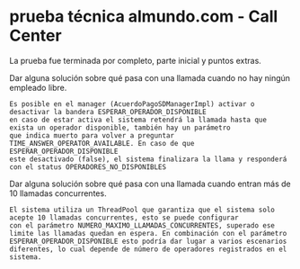 # prueba técnica almundo.com - Call Center

La prueba fue terminada por completo, parte inicial y puntos extras.

Dar alguna solución sobre qué pasa con una llamada cuando no hay
ningún empleado libre.

	Es posible en el manager (AcuerdoPagoSDManagerImpl) activar o desactivar la bandera ESPERAR_OPERADOR_DISPONIBLE
	en caso de estar activa el sistema retendrá la llamada hasta que exista un operador disponible, también hay un parámetro
	que indica muerto para volver a preguntar TIME_ANSWER_OPERATOR_AVAILABLE. En caso de que ESPERAR_OPERADOR_DISPONIBLE 
	este desactivado (false), el sistema finalizara la llama y responderá con el status OPERADORES_NO_DISPONIBLES
	
Dar alguna solución sobre qué pasa con una llamada cuando entran
más de 10 llamadas concurrentes.

	El sistema utiliza un ThreadPool que garantiza que el sistema solo acepte 10 llamadas concurrentes, esto se puede configurar
	con el parámetro NUMERO_MAXIMO_LLAMADAS_CONCURRENTES, superado ese limite las llamadas quedan en espera. En combinación con el parámetro
	ESPERAR_OPERADOR_DISPONIBLE esto podría dar lugar a varios escenarios diferentes, lo cual depende de número de operadores registrados en el sistema.
	